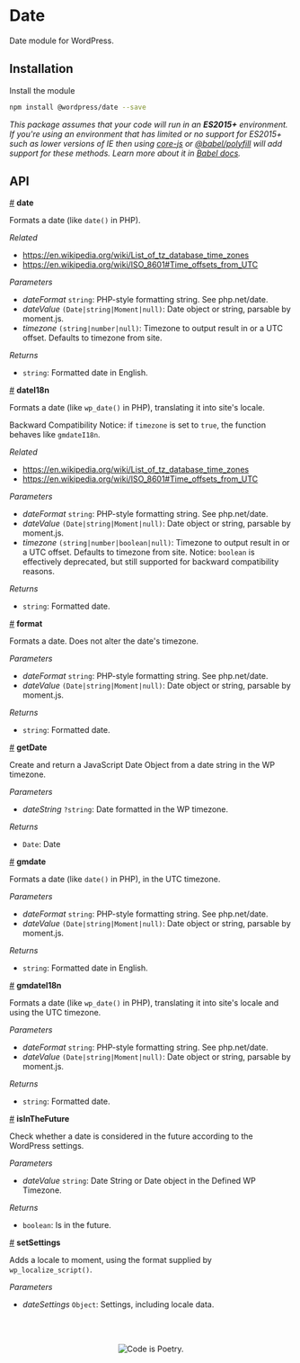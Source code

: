 # Date

Date module for WordPress.

## Installation

Install the module

```bash
npm install @wordpress/date --save
```

_This package assumes that your code will run in an **ES2015+** environment. If you're using an environment that has limited or no support for ES2015+ such as lower versions of IE then using [core-js](https://github.com/zloirock/core-js) or [@babel/polyfill](https://babeljs.io/docs/en/next/babel-polyfill) will add support for these methods. Learn more about it in [Babel docs](https://babeljs.io/docs/en/next/caveats)._

## API

<!-- START TOKEN(Autogenerated API docs) -->

<a name="date" href="#date">#</a> **date**

Formats a date (like `date()` in PHP).

_Related_

-   <https://en.wikipedia.org/wiki/List_of_tz_database_time_zones>
-   <https://en.wikipedia.org/wiki/ISO_8601#Time_offsets_from_UTC>

_Parameters_

-   _dateFormat_ `string`: PHP-style formatting string. See php.net/date.
-   _dateValue_ `(Date|string|Moment|null)`: Date object or string, parsable by moment.js.
-   _timezone_ `(string|number|null)`: Timezone to output result in or a UTC offset. Defaults to timezone from site.

_Returns_

-   `string`: Formatted date in English.

<a name="dateI18n" href="#dateI18n">#</a> **dateI18n**

Formats a date (like `wp_date()` in PHP), translating it into site's locale.

Backward Compatibility Notice: if `timezone` is set to `true`, the function
behaves like `gmdateI18n`.

_Related_

-   <https://en.wikipedia.org/wiki/List_of_tz_database_time_zones>
-   <https://en.wikipedia.org/wiki/ISO_8601#Time_offsets_from_UTC>

_Parameters_

-   _dateFormat_ `string`: PHP-style formatting string. See php.net/date.
-   _dateValue_ `(Date|string|Moment|null)`: Date object or string, parsable by moment.js.
-   _timezone_ `(string|number|boolean|null)`: Timezone to output result in or a UTC offset. Defaults to timezone from site. Notice: `boolean` is effectively deprecated, but still supported for backward compatibility reasons.

_Returns_

-   `string`: Formatted date.

<a name="format" href="#format">#</a> **format**

Formats a date. Does not alter the date's timezone.

_Parameters_

-   _dateFormat_ `string`: PHP-style formatting string. See php.net/date.
-   _dateValue_ `(Date|string|Moment|null)`: Date object or string, parsable by moment.js.

_Returns_

-   `string`: Formatted date.

<a name="getDate" href="#getDate">#</a> **getDate**

Create and return a JavaScript Date Object from a date string in the WP timezone.

_Parameters_

-   _dateString_ `?string`: Date formatted in the WP timezone.

_Returns_

-   `Date`: Date

<a name="gmdate" href="#gmdate">#</a> **gmdate**

Formats a date (like `date()` in PHP), in the UTC timezone.

_Parameters_

-   _dateFormat_ `string`: PHP-style formatting string. See php.net/date.
-   _dateValue_ `(Date|string|Moment|null)`: Date object or string, parsable by moment.js.

_Returns_

-   `string`: Formatted date in English.

<a name="gmdateI18n" href="#gmdateI18n">#</a> **gmdateI18n**

Formats a date (like `wp_date()` in PHP), translating it into site's locale
and using the UTC timezone.

_Parameters_

-   _dateFormat_ `string`: PHP-style formatting string. See php.net/date.
-   _dateValue_ `(Date|string|Moment|null)`: Date object or string, parsable by moment.js.

_Returns_

-   `string`: Formatted date.

<a name="isInTheFuture" href="#isInTheFuture">#</a> **isInTheFuture**

Check whether a date is considered in the future according to the WordPress settings.

_Parameters_

-   _dateValue_ `string`: Date String or Date object in the Defined WP Timezone.

_Returns_

-   `boolean`: Is in the future.

<a name="setSettings" href="#setSettings">#</a> **setSettings**

Adds a locale to moment, using the format supplied by `wp_localize_script()`.

_Parameters_

-   _dateSettings_ `Object`: Settings, including locale data.


<!-- END TOKEN(Autogenerated API docs) -->

<br/><br/><p align="center"><img src="https://s.w.org/style/images/codeispoetry.png?1" alt="Code is Poetry." /></p>
